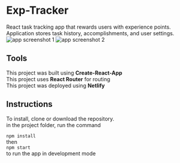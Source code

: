 # Exp-Tracker
React task tracking app that rewards users with experience points. Application stores task history, accomplishments, and user settings.  
  ![app screenshot 1](http://www.peterdurham.site/images/site-images/projects/exp-tracker2.png)
  ![app screenshot 2](http://www.peterdurham.site/images/site-images/projects/exp-tracker1.png)  
  
## Tools  
This project was built using **Create-React-App**  
This project uses **React Router** for routing  
This project was deployed using **Netlify**  

## Instructions  
To install, clone or download the repository.  
in the project folder, run the command  

`npm install`  
then  
`npm start`  
to run the app in development mode  
  
